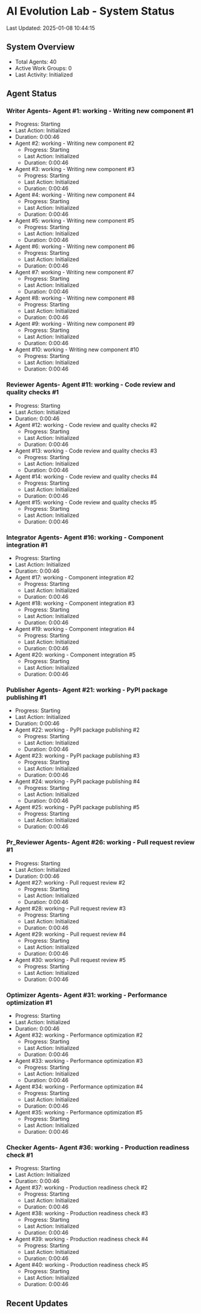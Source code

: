 # AI Evolution Lab - System Status
Last Updated: 2025-01-08 10:44:15

## System Overview
- Total Agents: 40
- Active Work Groups: 0
- Last Activity: Initialized

## Agent Status

### Writer Agents- Agent #1: working - Writing new component #1
  - Progress: Starting
  - Last Action: Initialized
  - Duration: 0:00:46
- Agent #2: working - Writing new component #2
  - Progress: Starting
  - Last Action: Initialized
  - Duration: 0:00:46
- Agent #3: working - Writing new component #3
  - Progress: Starting
  - Last Action: Initialized
  - Duration: 0:00:46
- Agent #4: working - Writing new component #4
  - Progress: Starting
  - Last Action: Initialized
  - Duration: 0:00:46
- Agent #5: working - Writing new component #5
  - Progress: Starting
  - Last Action: Initialized
  - Duration: 0:00:46
- Agent #6: working - Writing new component #6
  - Progress: Starting
  - Last Action: Initialized
  - Duration: 0:00:46
- Agent #7: working - Writing new component #7
  - Progress: Starting
  - Last Action: Initialized
  - Duration: 0:00:46
- Agent #8: working - Writing new component #8
  - Progress: Starting
  - Last Action: Initialized
  - Duration: 0:00:46
- Agent #9: working - Writing new component #9
  - Progress: Starting
  - Last Action: Initialized
  - Duration: 0:00:46
- Agent #10: working - Writing new component #10
  - Progress: Starting
  - Last Action: Initialized
  - Duration: 0:00:46

### Reviewer Agents- Agent #11: working - Code review and quality checks #1
  - Progress: Starting
  - Last Action: Initialized
  - Duration: 0:00:46
- Agent #12: working - Code review and quality checks #2
  - Progress: Starting
  - Last Action: Initialized
  - Duration: 0:00:46
- Agent #13: working - Code review and quality checks #3
  - Progress: Starting
  - Last Action: Initialized
  - Duration: 0:00:46
- Agent #14: working - Code review and quality checks #4
  - Progress: Starting
  - Last Action: Initialized
  - Duration: 0:00:46
- Agent #15: working - Code review and quality checks #5
  - Progress: Starting
  - Last Action: Initialized
  - Duration: 0:00:46

### Integrator Agents- Agent #16: working - Component integration #1
  - Progress: Starting
  - Last Action: Initialized
  - Duration: 0:00:46
- Agent #17: working - Component integration #2
  - Progress: Starting
  - Last Action: Initialized
  - Duration: 0:00:46
- Agent #18: working - Component integration #3
  - Progress: Starting
  - Last Action: Initialized
  - Duration: 0:00:46
- Agent #19: working - Component integration #4
  - Progress: Starting
  - Last Action: Initialized
  - Duration: 0:00:46
- Agent #20: working - Component integration #5
  - Progress: Starting
  - Last Action: Initialized
  - Duration: 0:00:46

### Publisher Agents- Agent #21: working - PyPI package publishing #1
  - Progress: Starting
  - Last Action: Initialized
  - Duration: 0:00:46
- Agent #22: working - PyPI package publishing #2
  - Progress: Starting
  - Last Action: Initialized
  - Duration: 0:00:46
- Agent #23: working - PyPI package publishing #3
  - Progress: Starting
  - Last Action: Initialized
  - Duration: 0:00:46
- Agent #24: working - PyPI package publishing #4
  - Progress: Starting
  - Last Action: Initialized
  - Duration: 0:00:46
- Agent #25: working - PyPI package publishing #5
  - Progress: Starting
  - Last Action: Initialized
  - Duration: 0:00:46

### Pr_Reviewer Agents- Agent #26: working - Pull request review #1
  - Progress: Starting
  - Last Action: Initialized
  - Duration: 0:00:46
- Agent #27: working - Pull request review #2
  - Progress: Starting
  - Last Action: Initialized
  - Duration: 0:00:46
- Agent #28: working - Pull request review #3
  - Progress: Starting
  - Last Action: Initialized
  - Duration: 0:00:46
- Agent #29: working - Pull request review #4
  - Progress: Starting
  - Last Action: Initialized
  - Duration: 0:00:46
- Agent #30: working - Pull request review #5
  - Progress: Starting
  - Last Action: Initialized
  - Duration: 0:00:46

### Optimizer Agents- Agent #31: working - Performance optimization #1
  - Progress: Starting
  - Last Action: Initialized
  - Duration: 0:00:46
- Agent #32: working - Performance optimization #2
  - Progress: Starting
  - Last Action: Initialized
  - Duration: 0:00:46
- Agent #33: working - Performance optimization #3
  - Progress: Starting
  - Last Action: Initialized
  - Duration: 0:00:46
- Agent #34: working - Performance optimization #4
  - Progress: Starting
  - Last Action: Initialized
  - Duration: 0:00:46
- Agent #35: working - Performance optimization #5
  - Progress: Starting
  - Last Action: Initialized
  - Duration: 0:00:46

### Checker Agents- Agent #36: working - Production readiness check #1
  - Progress: Starting
  - Last Action: Initialized
  - Duration: 0:00:46
- Agent #37: working - Production readiness check #2
  - Progress: Starting
  - Last Action: Initialized
  - Duration: 0:00:46
- Agent #38: working - Production readiness check #3
  - Progress: Starting
  - Last Action: Initialized
  - Duration: 0:00:46
- Agent #39: working - Production readiness check #4
  - Progress: Starting
  - Last Action: Initialized
  - Duration: 0:00:46
- Agent #40: working - Production readiness check #5
  - Progress: Starting
  - Last Action: Initialized
  - Duration: 0:00:46


## Recent Updates

